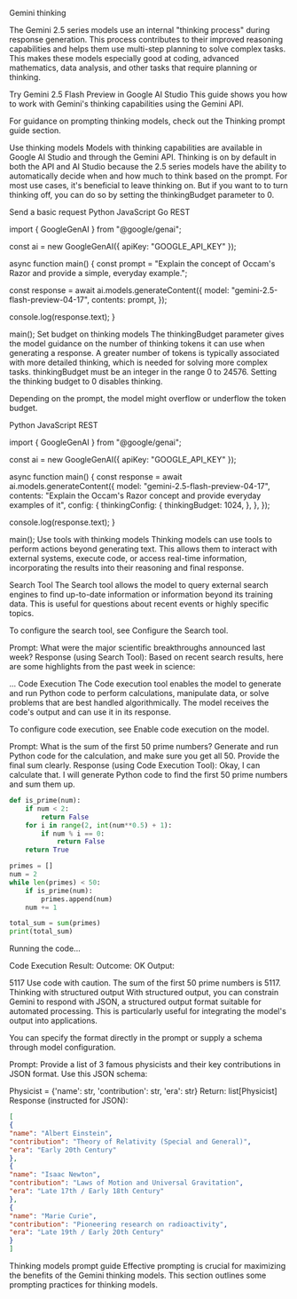 Gemini thinking

The Gemini 2.5 series models use an internal "thinking process" during response generation. This process contributes to their improved reasoning capabilities and helps them use multi-step planning to solve complex tasks. This makes these models especially good at coding, advanced mathematics, data analysis, and other tasks that require planning or thinking.

Try Gemini 2.5 Flash Preview in Google AI Studio
This guide shows you how to work with Gemini's thinking capabilities using the Gemini API.

For guidance on prompting thinking models, check out the Thinking prompt guide section.

Use thinking models
Models with thinking capabilities are available in Google AI Studio and through the Gemini API. Thinking is on by default in both the API and AI Studio because the 2.5 series models have the ability to automatically decide when and how much to think based on the prompt. For most use cases, it's beneficial to leave thinking on. But if you want to to turn thinking off, you can do so by setting the thinkingBudget parameter to 0.

Send a basic request
Python
JavaScript
Go
REST

import { GoogleGenAI } from "@google/genai";

const ai = new GoogleGenAI({ apiKey: "GOOGLE_API_KEY" });

async function main() {
  const prompt = "Explain the concept of Occam's Razor and provide a simple, everyday example.";

  const response = await ai.models.generateContent({
    model: "gemini-2.5-flash-preview-04-17",
    contents: prompt,
  });

  console.log(response.text);
}

main();
Set budget on thinking models
The thinkingBudget parameter gives the model guidance on the number of thinking tokens it can use when generating a response. A greater number of tokens is typically associated with more detailed thinking, which is needed for solving more complex tasks. thinkingBudget must be an integer in the range 0 to 24576. Setting the thinking budget to 0 disables thinking.

Depending on the prompt, the model might overflow or underflow the token budget.

Python
JavaScript
REST

import { GoogleGenAI } from "@google/genai";

const ai = new GoogleGenAI({ apiKey: "GOOGLE_API_KEY" });

async function main() {
  const response = await ai.models.generateContent({
    model: "gemini-2.5-flash-preview-04-17",
    contents: "Explain the Occam's Razor concept and provide everyday examples of it",
    config: {
      thinkingConfig: {
        thinkingBudget: 1024,
      },
    },
  });

  console.log(response.text);
}

main();
Use tools with thinking models
Thinking models can use tools to perform actions beyond generating text. This allows them to interact with external systems, execute code, or access real-time information, incorporating the results into their reasoning and final response.

Search Tool
The Search tool allows the model to query external search engines to find up-to-date information or information beyond its training data. This is useful for questions about recent events or highly specific topics.

To configure the search tool, see Configure the Search tool.

Prompt:
What were the major scientific breakthroughs announced last week?
Response (using Search Tool):
Based on recent search results, here are some highlights from the past week in science:

...
Code Execution
The Code execution tool enables the model to generate and run Python code to perform calculations, manipulate data, or solve problems that are best handled algorithmically. The model receives the code's output and can use it in its response.

To configure code execution, see Enable code execution on the model.

Prompt:
What is the sum of the first 50 prime numbers?
Generate and run Python code for the calculation, and make sure you get all 50.
Provide the final sum clearly.
Response (using Code Execution Tool):
Okay, I can calculate that. I will generate Python code to find the first 50 prime numbers and sum them up.

```python
def is_prime(num):
    if num < 2:
        return False
    for i in range(2, int(num**0.5) + 1):
        if num % i == 0:
            return False
    return True

primes = []
num = 2
while len(primes) < 50:
    if is_prime(num):
        primes.append(num)
    num += 1

total_sum = sum(primes)
print(total_sum)
```

Running the code...

Code Execution Result:
Outcome: OK
Output:

5117
Use code with caution.
The sum of the first 50 prime numbers is 5117.
Thinking with structured output
With structured output, you can constrain Gemini to respond with JSON, a structured output format suitable for automated processing. This is particularly useful for integrating the model's output into applications.

You can specify the format directly in the prompt or supply a schema through model configuration.

Prompt:
Provide a list of 3 famous physicists and their key contributions
in JSON format.
Use this JSON schema:

Physicist = {'name': str, 'contribution': str, 'era': str}
Return: list[Physicist]
Response (instructed for JSON):
```json
[
{
"name": "Albert Einstein",
"contribution": "Theory of Relativity (Special and General)",
"era": "Early 20th Century"
},
{
"name": "Isaac Newton",
"contribution": "Laws of Motion and Universal Gravitation",
"era": "Late 17th / Early 18th Century"
},
{
"name": "Marie Curie",
"contribution": "Pioneering research on radioactivity",
"era": "Late 19th / Early 20th Century"
}
]
```
Thinking models prompt guide
Effective prompting is crucial for maximizing the benefits of the Gemini thinking models. This section outlines some prompting practices for thinking models.

